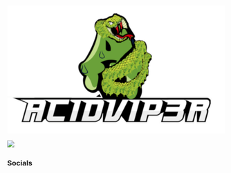 <p align="center"><img src="https://raw.githubusercontent.com/acidv1p3r/acidv1p3r/main/acidv1p3r-600px-github.png" /></p>

<a href="https://www.twitch.tv/acidv1p3r" target="_blank" rel="noreferrer"><img
src="https://img.shields.io/twitch/status/acidv1p3r?logo=twitchsx&style=for-the-badge&color=0891b2&labelColor=1c1917&label=TWITCH+STATUS" /></a>

### Socials
